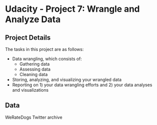 Udacity - Project 7: Wrangle and Analyze Data
=============================================

Project Details
---------------
The tasks in this project are as follows:

* Data wrangling, which consists of:
    * Gathering data
    * Assessing data
    * Cleaning data
* Storing, analyzing, and visualizing your wrangled data
* Reporting on 1) your data wrangling efforts and 2) your data analyses and visualizations

Data
----
WeRateDogs Twitter archive

